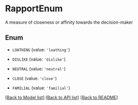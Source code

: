 # RapportEnum

A measure of closeness or affinity towards the decision-maker

## Enum

* `LOATHING` (value: `'loathing'`)

* `DISLIKE` (value: `'dislike'`)

* `NEUTRAL` (value: `'neutral'`)

* `CLOSE` (value: `'close'`)

* `FAMILIAL` (value: `'familial'`)

[[Back to Model list]](../README.md#documentation-for-models) [[Back to API list]](../README.md#documentation-for-api-endpoints) [[Back to README]](../README.md)


